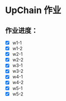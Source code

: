 # UpChain 作业

## 作业进度：

- [X] w1-1
- [X] w1-2
- [X] w2-1
- [X] w2-2
- [X] w3-1
- [X] w3-2
- [X] w4-1
- [X] w4-2
- [X] w5-1
- [X] w5-2
